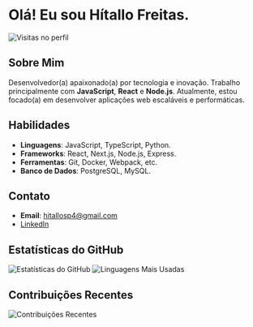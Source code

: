 # Olá! Eu sou Hítallo Freitas.

![Visitas no perfil](https://komarev.com/ghpvc/?username=hitallof&color=green)

## Sobre Mim
Desenvolvedor(a) apaixonado(a) por tecnologia e inovação. Trabalho principalmente com **JavaScript**, **React** e **Node.js**. Atualmente, estou focado(a) em desenvolver aplicações web escaláveis e performáticas.

## Habilidades
- **Linguagens**: JavaScript, TypeScript, Python.
- **Frameworks**: React, Next.js, Node.js, Express.
- **Ferramentas**: Git, Docker, Webpack, etc.
- **Banco de Dados**: PostgreSQL, MySQL.

## Contato
- **Email**: [hitallosp4@gmail.com](hitallosp4@gmail.com)
- [LinkedIn](https://www.linkedin.com/in/hitallof/)


## Estatísticas do GitHub
![Estatísticas do GitHub](https://github-readme-stats.vercel.app/api?username=hitallof&show_icons=true&theme=radical)
![Linguagens Mais Usadas](https://github-readme-stats.vercel.app/api/top-langs/?username=hitallof&layout=compact&theme=radical)

## Contribuições Recentes
![Contribuições Recentes](https://github-contributor-stats.vercel.app/api?username=hitallof&limit=5&theme=radical)
